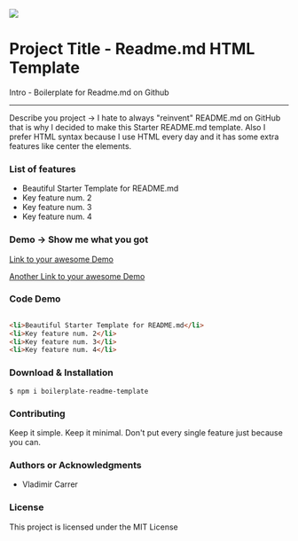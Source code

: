 ![](logo.png)

Project Title - Readme.md HTML Template
=======================================

Intro - Boilerplate for Readme.md on Github

* * *

Describe you project -> I hate to always "reinvent" README.md on GitHub that is why I decided to make this Starter README.md template. Also I prefer HTML syntax because I use HTML every day and it has some extra features like center the elements.

### List of features

*   Beautiful Starter Template for README.md
*   Key feature num. 2
*   Key feature num. 3
*   Key feature num. 4

### Demo -> Show me what you got

[Link to your awesome Demo](#) 

[Another Link to your awesome Demo](#)

### Code Demo

```html We will use markdown for the Syntax Highlighting

<li>Beautiful Starter Template for README.md</li>
<li>Key feature num. 2</li>
<li>Key feature num. 3</li>
<li>Key feature num. 4</li>

```

### Download & Installation

```shell 
$ npm i boilerplate-readme-template 
```

### Contributing

Keep it simple. Keep it minimal. Don't put every single feature just because you can.

### Authors or Acknowledgments

*   Vladimir Carrer

### License

This project is licensed under the MIT License
